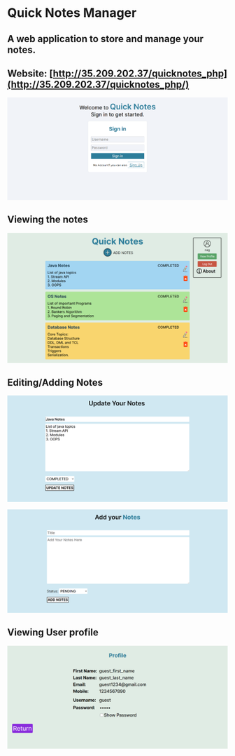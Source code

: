 # Quick Notes Manager

## A web application to store and manage your notes.

## Website: **[http://35.209.202.37/quicknotes_php](http://35.209.202.37/quicknotes_php/)**

![](readme_images/signin.png)

## Viewing the notes

![](readme_images/notes_home.png)

## Editing/Adding Notes

![](readme_images/update.png)

![](readme_images/add.png)

## Viewing User profile

![](readme_images/profile.png)

